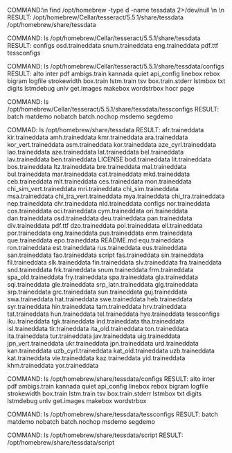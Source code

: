 COMMAND:\n
find /opt/homebrew -type d -name tessdata 2>/dev/null \n
\n
RESULT:
/opt/homebrew/Cellar/tesseract/5.5.1/share/tessdata
/opt/homebrew/share/tessdata

COMMAND:
ls /opt/homebrew/Cellar/tesseract/5.5.1/share/tessdata
RESULT:
configs			osd.traineddata		snum.traineddata
eng.traineddata		pdf.ttf			tessconfigs

COMMAND:
ls /opt/homebrew/Cellar/tesseract/5.5.1/share/tessdata/configs
RESULT:
alto			inter			pdf
ambigs.train		kannada			quiet
api_config		linebox			rebox
bigram			logfile			strokewidth
box.train		lstm.train		tsv
box.train.stderr	lstmbox			txt
digits			lstmdebug		unlv
get.images		makebox			wordstrbox
hocr			page

COMMAND:
ls /opt/homebrew/Cellar/tesseract/5.5.1/share/tessdata/tessconfigs
RESULT:
batch		matdemo		nobatch
batch.nochop	msdemo		segdemo

COMMAD:
ls /opt/homebrew/share/tessdata
RESULT:
afr.traineddata			kir.traineddata
amh.traineddata			kmr.traineddata
ara.traineddata			kor_vert.traineddata
asm.traineddata			kor.traineddata
aze_cyrl.traineddata		lao.traineddata
aze.traineddata			lat.traineddata
bel.traineddata			lav.traineddata
ben.traineddata			LICENSE
bod.traineddata			lit.traineddata
bos.traineddata			ltz.traineddata
bre.traineddata			mal.traineddata
bul.traineddata			mar.traineddata
cat.traineddata			mkd.traineddata
ceb.traineddata			mlt.traineddata
ces.traineddata			mon.traineddata
chi_sim_vert.traineddata	mri.traineddata
chi_sim.traineddata		msa.traineddata
chi_tra_vert.traineddata	mya.traineddata
chi_tra.traineddata		nep.traineddata
chr.traineddata			nld.traineddata
configs				nor.traineddata
cos.traineddata			oci.traineddata
cym.traineddata			ori.traineddata
dan.traineddata			osd.traineddata
deu.traineddata			pan.traineddata
div.traineddata			pdf.ttf
dzo.traineddata			pol.traineddata
ell.traineddata			por.traineddata
eng.traineddata			pus.traineddata
enm.traineddata			que.traineddata
epo.traineddata			README.md
equ.traineddata			ron.traineddata
est.traineddata			rus.traineddata
eus.traineddata			san.traineddata
fao.traineddata			script
fas.traineddata			sin.traineddata
fil.traineddata			slk.traineddata
fin.traineddata			slv.traineddata
fra.traineddata			snd.traineddata
frk.traineddata			snum.traineddata
frm.traineddata			spa_old.traineddata
fry.traineddata			spa.traineddata
gla.traineddata			sqi.traineddata
gle.traineddata			srp_latn.traineddata
glg.traineddata			srp.traineddata
grc.traineddata			sun.traineddata
guj.traineddata			swa.traineddata
hat.traineddata			swe.traineddata
heb.traineddata			syr.traineddata
hin.traineddata			tam.traineddata
hrv.traineddata			tat.traineddata
hun.traineddata			tel.traineddata
hye.traineddata			tessconfigs
iku.traineddata			tgk.traineddata
ind.traineddata			tha.traineddata
isl.traineddata			tir.traineddata
ita_old.traineddata		ton.traineddata
ita.traineddata			tur.traineddata
jav.traineddata			uig.traineddata
jpn_vert.traineddata		ukr.traineddata
jpn.traineddata			urd.traineddata
kan.traineddata			uzb_cyrl.traineddata
kat_old.traineddata		uzb.traineddata
kat.traineddata			vie.traineddata
kaz.traineddata			yid.traineddata
khm.traineddata			yor.traineddata


COMMAND:
ls /opt/homebrew/share/tessdata/configs
RESULT:
alto			inter			pdf
ambigs.train		kannada			quiet
api_config		linebox			rebox
bigram			logfile			strokewidth
box.train		lstm.train		tsv
box.train.stderr	lstmbox			txt
digits			lstmdebug		unlv
get.images		makebox			wordstrbox


COMMAND:
ls /opt/homebrew/share/tessdata/tessconfigs
RESULT:
batch		matdemo		nobatch
batch.nochop	msdemo		segdemo

COMMAND:
ls /opt/homebrew/share/tessdata/script 
RESULT:
/opt/homebrew/share/tessdata/script
